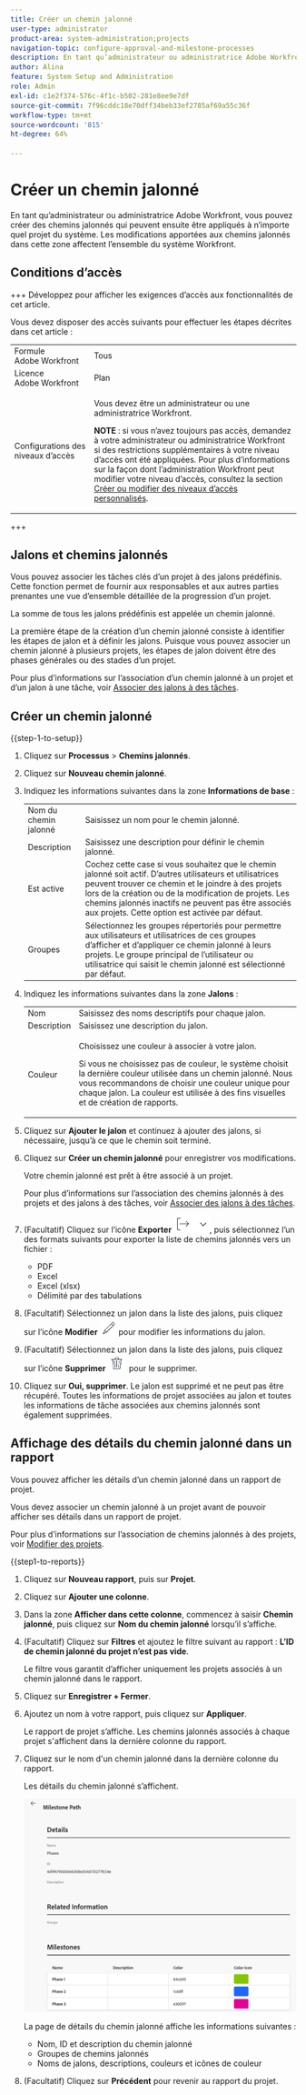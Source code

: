 ```yaml
---
title: Créer un chemin jalonné
user-type: administrator
product-area: system-administration;projects
navigation-topic: configure-approval-and-milestone-processes
description: En tant qu’administrateur ou administratrice Adobe Workfront, vous pouvez créer des chemins jalonnés qui peuvent ensuite être appliqués à n’importe quel projet du système. Les modifications apportées aux chemins jalonnés dans cette zone affectent l’ensemble du système Workfront.
author: Alina
feature: System Setup and Administration
role: Admin
exl-id: c1e2f374-576c-4f1c-b502-281e8ee9e7df
source-git-commit: 7f96cddc18e70dff34beb33ef2785af69a55c36f
workflow-type: tm+mt
source-wordcount: '815'
ht-degree: 64%

---
```


# Créer un chemin jalonné

<!--Audited: 07/2024-->

<!--
NOTE: DON'T DELETE, DRAFT OR HIDE THIS ARTICLE. IT IS LINKED TO THE PRODUCT, THROUGH THE CONTEXT SENSITIVE HELP LINKS.
-->

<!--<span class="preview">The highlighted information on this page refers to functionality not yet generally available. It is available only in the Preview environment for all customers. After the monthly releases to Production, the same features are also available in the Production environment for customers who enabled fast releases. </span>   

<span class="preview">For information about fast releases, see [Enable or disable fast releases for your organization](/help/quicksilver/administration-and-setup/set-up-workfront/configure-system-defaults/enable-fast-release-process.md). </span>-->

En tant qu’administrateur ou administratrice Adobe Workfront, vous pouvez créer des chemins jalonnés qui peuvent ensuite être appliqués à n’importe quel projet du système. Les modifications apportées aux chemins jalonnés dans cette zone affectent l’ensemble du système Workfront.

## Conditions d’accès

+++ Développez pour afficher les exigences d’accès aux fonctionnalités de cet article.

Vous devez disposer des accès suivants pour effectuer les étapes décrites dans cet article :

<table style="table-layout:auto"> 
 <col> 
 <col> 
 <tbody> 
  <tr> 
   <td role="rowheader">Formule Adobe Workfront</td> 
   <td>Tous</td> 
  </tr> 
  <tr> 
   <td role="rowheader">Licence Adobe Workfront</td> 
   <td>Plan</td> 
  </tr> 
  <tr> 
   <td role="rowheader">Configurations des niveaux d’accès</td> 
   <td> <p>Vous devez être un administrateur ou une administratrice Workfront.</p> <p><b>NOTE</b> : si vous n’avez toujours pas accès, demandez à votre administrateur ou administratrice Workfront si des restrictions supplémentaires à votre niveau d’accès ont été appliquées. Pour plus d’informations sur la façon dont l’administration Workfront peut modifier votre niveau d’accès, consultez la section <a href="../../../administration-and-setup/add-users/configure-and-grant-access/create-modify-access-levels.md" class="MCXref xref">Créer ou modifier des niveaux d’accès personnalisés</a>.</p> </td> 
  </tr> 
 </tbody> 
</table>

+++

## Jalons et chemins jalonnés

Vous pouvez associer les tâches clés d’un projet à des jalons prédéfinis. Cette fonction permet de fournir aux responsables et aux autres parties prenantes une vue d’ensemble détaillée de la progression d’un projet.

La somme de tous les jalons prédéfinis est appelée un chemin jalonné.

La première étape de la création d’un chemin jalonné consiste à identifier les étapes de jalon et à définir les jalons. Puisque vous pouvez associer un chemin jalonné à plusieurs projets, les étapes de jalon doivent être des phases générales ou des stades d’un projet.

Pour plus d’informations sur l’association d’un chemin jalonné à un projet et d’un jalon à une tâche, voir [Associer des jalons à des tâches](../../../manage-work/tasks/manage-tasks/associate-milestones-with-tasks.md).

## Créer un chemin jalonné

{{step-1-to-setup}}

1. Cliquez sur **Processus** > **Chemins jalonnés**.
1. Cliquez sur **Nouveau chemin jalonné**.
1. Indiquez les informations suivantes dans la zone **Informations de base** :

   <table style="table-layout:auto">
    <tr>
      <td>Nom du chemin jalonné</td>
       <td>Saisissez un nom pour le chemin jalonné.</td>
    </tr>
    <tr>
      <td>Description</td>
      <td>Saisissez une description pour définir le chemin jalonné.</td>
    </tr>
    <tr>
       <td>Est active</td>
      <td>Cochez cette case si vous souhaitez que le chemin jalonné soit actif. D’autres utilisateurs et utilisatrices peuvent trouver ce chemin et le joindre à des projets lors de la création ou de la modification de projets. Les chemins jalonnés inactifs ne peuvent pas être associés aux projets. Cette option est activée par défaut.</td>
    </tr>
    <tr>
      <td>Groupes</td>
      <td>Sélectionnez les groupes répertoriés pour permettre aux utilisateurs et utilisatrices de ces groupes d’afficher et d’appliquer ce chemin jalonné à leurs projets. Le groupe principal de l’utilisateur ou utilisatrice qui saisit le chemin jalonné est sélectionné par défaut.</td>
    </tr>
   </table>

1. Indiquez les informations suivantes dans la zone **Jalons** :

   <table style="table-layout:auto"> 
    <col> 
    <col> 
    <tbody> 
     <tr> 
      <td role="rowheader">Nom</td> 
      <td>Saisissez des noms descriptifs pour chaque jalon.</td> 
     </tr> 
     <tr> 
      <td role="rowheader">Description</td> 
      <td>Saisissez une description du jalon.</td> 
     </tr> 
     <tr> 
      <td role="rowheader">Couleur</td> 
      <td> <p>Choisissez une couleur à associer à votre jalon. </p> <p>Si vous ne choisissez pas de couleur, le système choisit la dernière couleur utilisée dans un chemin jalonné. Nous vous recommandons de choisir une couleur unique pour chaque jalon. La couleur est utilisée à des fins visuelles et de création de rapports.</p> </td> 
     </tr> 
    </tbody> 
   </table>

1. Cliquez sur **Ajouter le jalon** et continuez à ajouter des jalons, si nécessaire, jusqu’à ce que le chemin soit terminé.

1. Cliquez sur **Créer un chemin jalonné** pour enregistrer vos modifications.

   Votre chemin jalonné est prêt à être associé à un projet.

   Pour plus d’informations sur l’association des chemins jalonnés à des projets et des jalons à des tâches, voir [Associer des jalons à des tâches](../../../manage-work/tasks/manage-tasks/associate-milestones-with-tasks.md).


1. (Facultatif) Cliquez sur l’icône **Exporter** ![Icône Exporter](assets/export-icon.png), puis sélectionnez l’un des formats suivants pour exporter la liste de chemins jalonnés vers un fichier :

   * PDF
   * Excel
   * Excel (xlsx)
   * Délimité par des tabulations

1. (Facultatif) Sélectionnez un jalon dans la liste des jalons, puis cliquez sur l’icône **Modifier** ![Modifier](assets/edit-icon.png) pour modifier les informations du jalon.
1. (Facultatif) Sélectionnez un jalon dans la liste des jalons, puis cliquez sur l’icône **Supprimer** ![Icône Supprimer](assets/delete-icon.png) pour le supprimer.
1. Cliquez sur **Oui, supprimer**.
Le jalon est supprimé et ne peut pas être récupéré. Toutes les informations de projet associées au jalon et toutes les informations de tâche associées aux chemins jalonnés sont également supprimées.


## Affichage des détails du chemin jalonné dans un rapport

Vous pouvez afficher les détails d’un chemin jalonné dans un rapport de projet.

Vous devez associer un chemin jalonné à un projet avant de pouvoir afficher ses détails dans un rapport de projet.

Pour plus d’informations sur l’association de chemins jalonnés à des projets, voir [Modifier des projets](/help/quicksilver/manage-work/projects/manage-projects/edit-projects.md).

{{step1-to-reports}}

1. Cliquez sur **Nouveau rapport**, puis sur **Projet**.
1. Cliquez sur **Ajouter une colonne**.
1. Dans la zone **Afficher dans cette colonne**, commencez à saisir **Chemin jalonné**, puis cliquez sur **Nom du chemin jalonné** lorsqu’il s’affiche.
1. (Facultatif) Cliquez sur **Filtres** et ajoutez le filtre suivant au rapport : **L’ID de chemin jalonné du projet n’est pas vide**.

   Le filtre vous garantit d’afficher uniquement les projets associés à un chemin jalonné dans le rapport.

1. Cliquez sur **Enregistrer + Fermer**.
1. Ajoutez un nom à votre rapport, puis cliquez sur **Appliquer**.

   Le rapport de projet s’affiche. Les chemins jalonnés associés à chaque projet s&#39;affichent dans la dernière colonne du rapport.
1. Cliquez sur le nom d&#39;un chemin jalonné dans la dernière colonne du rapport.

   Les détails du chemin jalonné s’affichent.

   ![Détails du chemin jalonné du rapport de projet](assets/milestone-details-from-project-report.png)

   La page de détails du chemin jalonné affiche les informations suivantes :

   * Nom, ID et description du chemin jalonné
   * Groupes de chemins jalonnés
   * Noms de jalons, descriptions, couleurs et icônes de couleur

1. (Facultatif) Cliquez sur **Précédent** pour revenir au rapport du projet.



